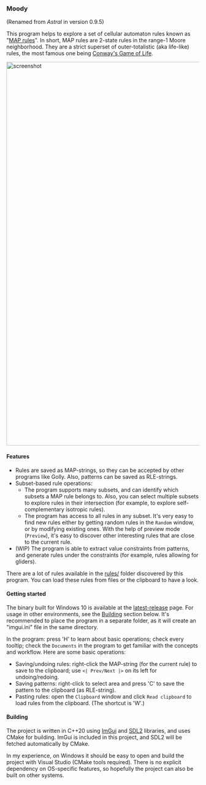 ### Moody
(Renamed from *Astral* in version 0.9.5)

This program helps to explore a set of cellular automaton rules known as "[MAP rules](https://golly.sourceforge.io/Help/Algorithms/QuickLife.html#map)". In short, MAP rules are 2-state rules in the range-1 Moore neighborhood. They are a strict superset of outer-totalistic (aka life-like) rules, the most famous one being [Conway's Game of Life](https://conwaylife.com/wiki/Conway%27s_Game_of_Life).

<img src="screenshot.gif" alt="screenshot" width=1000 />

#### Features
- Rules are saved as MAP-strings, so they can be accepted by other programs like Golly. Also, patterns can be saved as RLE-strings.
- Subset-based rule operations:
    - The program supports many subsets, and can identify which subsets a MAP rule belongs to. Also, you can select multiple subsets to explore rules in their intersection (for example, to explore self-complementary isotropic rules).
    - The program has access to all rules in any subset. It's very easy to find new rules either by getting random rules in the `Random` window, or by modifying existing ones. With the help of preview mode (`Preview`), it's easy to discover other interesting rules that are close to the current rule.
- (WIP) The program is able to extract value constraints from patterns, and generate rules under the constraints (for example, rules allowing for gliders).

There are a lot of rules available in the [rules/](rules) folder discovered by this program. You can load these rules from files or the clipboard to have a look.

#### Getting started
The binary built for Windows 10 is available at the [latest-release](https://github.com/achabense/moody/releases/latest) page. For usage in other environments, see the [Building](#building) section below. It's recommended to place the program in a separate folder, as it will create an "imgui.ini" file in the same directory.

In the program: press 'H' to learn about basic operations; check every tooltip; check the `Documents` in the program to get familiar with the concepts and workflow. Here are some basic operations:
- Saving/undoing rules: right-click the MAP-string (for the current rule) to save to the clipboard; use `<| Prev/Next |>` on its left for undoing/redoing.
- Saving patterns: right-click to select area and press 'C' to save the pattern to the clipboard (as RLE-string).
- Pasting rules: open the `Clipboard` window and click `Read clipboard` to load rules from the clipboard. (The shortcut is 'W'.)

#### Building
The project is written in C++20 using [ImGui](https://github.com/ocornut/imgui) and [SDL2](https://github.com/libsdl-org/SDL) libraries, and uses CMake for building. ImGui is included in this project, and SDL2 will be fetched automatically by CMake.

In my experience, on Windows it should be easy to open and build the project with Visual Studio (CMake tools required). There is no explicit dependency on OS-specific features, so hopefully the project can also be built on other systems.
